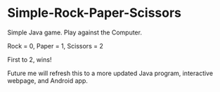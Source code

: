 # Simple-Rock-Paper-Scissors
Simple Java game. Play against the Computer. 

Rock = 0, Paper = 1, Scissors = 2

First to 2, wins!

Future me will refresh this to a more updated Java program, interactive webpage, and Android app.
